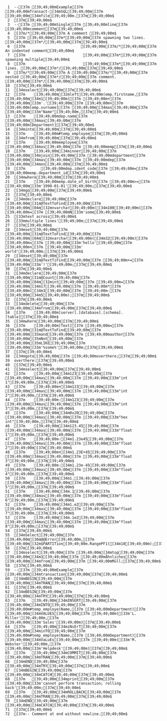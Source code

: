      1	--[37m [39;49;00mExample[37m [39;49;00mTransact-[34mSQL[39;49;00m[37m [39;49;00m[34mfile[39;49;00m.[37m[39;49;00m$
     2	[37m[39;49;00m$
     3	--[37m [39;49;00mSingle[37m [39;49;00mline[37m [39;49;00mcomment[37m[39;49;00m$
     4	[37m/*[39;49;00m[37m A comment [39;49;00m$
     5	[37m [39;49;00m[37m*[39;49;00m[37m spawning two lines. [39;49;00m[37m*/[39;49;00m[37m[39;49;00m$
     6	[37m                         [39;49;00m[37m/*[39;49;00m[37m An indented comment[39;49;00m$
     7	[37m                          [39;49;00m[37m*[39;49;00m[37m spawning multiple[39;49;00m$
     8	[37m                          [39;49;00m[37m*[39;49;00m[37m lines. [39;49;00m[37m*/[39;49;00m[37m[39;49;00m$
     9	[37m/*[39;49;00m[37m A [39;49;00m[37m/*[39;49;00m[37m nested [39;49;00m[37m*/[39;49;00m[37m comment. [39;49;00m[37m*/[39;49;00m[37m[39;49;00m$
    10	[37m[39;49;00m$
    11	[34mselect[39;49;00m[37m[39;49;00m$
    12	[37m    [39;49;00m[32mleft[39;49;00m(emp.firstname,[37m [39;49;00m[34m1[39;49;00m)[37m [39;49;00m+[37m [39;49;00m[33m'.'[39;49;00m[37m [39;49;00m+[37m [39;49;00m[emp.surname][37m [39;49;00m[34mas[39;49;00m[37m [39;49;00m[33m"Name"[39;49;00m,[37m[39;49;00m$
    13	[37m    [39;49;00mdep.name[37m [39;49;00m[34mas[39;49;00m[37m [39;49;00m[Department][37m[39;49;00m$
    14	[34minto[39;49;00m[37m[39;49;00m$
    15	[37m    [39;49;00m#temp_employee[37m[39;49;00m$
    16	[34mfrom[39;49;00m[37m[39;49;00m$
    17	[37m    [39;49;00memployee[37m [39;49;00m[34mas[39;49;00m[37m [39;49;00memp[37m[39;49;00m$
    18	[37m    [39;49;00m[34minner[39;49;00m[37m [39;49;00m[34mjoin[39;49;00m[37m [39;49;00mdepartment[37m [39;49;00m[34mas[39;49;00m[37m [39;49;00mdep[37m [39;49;00m[34mon[39;49;00m[37m[39;49;00m$
    19	[37m       [39;49;00mdep.ident_code[37m [39;49;00m=[37m [39;49;00memp.department_id[37m[39;49;00m$
    20	[34mwhere[39;49;00m[37m[39;49;00m$
    21	[37m    [39;49;00memp.date_of_birth[37m [39;49;00m>=[37m [39;49;00m[33m'1990-01-01'[39;49;00m;[37m[39;49;00m$
    22	[34mgo[39;49;00m[37m[39;49;00m$
    23	[37m[39;49;00m$
    24	[34mdeclare[39;49;00m[37m [39;49;00m[31m@TextToFind[39;49;00m[37m [39;49;00m[04m[32mnvarchar[39;49;00m([34m100[39;49;00m)[37m [39;49;00m=[37m [39;49;00mN[33m'some[39;49;00m$
    25	[33mtext across[39;49;00m$
    26	[33mmultiple lines'[39;49;00m;[37m[39;49;00m$
    27	[37m[39;49;00m$
    28	[34mset[39;49;00m[37m [39;49;00m[31m@TextToFind[39;49;00m[37m [39;49;00m[04m[32mvarchar[39;49;00m([34m32[39;49;00m)[37m [39;49;00m=[37m [39;49;00m[33m'hello'[39;49;00m[37m [39;49;00m+[37m [39;49;00m[33m' world'[39;49;00m;[37m[39;49;00m$
    29	[34mset[39;49;00m[37m [39;49;00m[31m@TextTiFind[39;49;00m[37m [39;49;00m+=[37m [39;49;00m[33m'!'[39;49;00m;[37m[39;49;00m$
    30	[37m[39;49;00m$
    31	[34mdeclare[39;49;00m[37m [39;49;00m[31m@Count[39;49;00m[37m [39;49;00m[04m[32mint[39;49;00m[37m [39;49;00m=[37m [39;49;00m[34m17[39;49;00m[37m [39;49;00m*[37m [39;49;00m([34m3[39;49;00m[37m [39;49;00m-[37m [39;49;00m[34m5[39;49;00m);[37m[39;49;00m$
    32	[37m[39;49;00m$
    33	[34mdelete[39;49;00m[37m [39;49;00m[34mfrom[39;49;00m[37m[39;49;00m$
    34	[37m    [39;49;00m[server].[database].[schema].[table][37m[39;49;00m$
    35	[34mwhere[39;49;00m[37m[39;49;00m$
    36	[37m    [39;49;00m[Text][37m [39;49;00m=[37m [39;49;00m[31m@TextToFind[39;49;00m[37m [39;49;00m[35mand[39;49;00m[37m [39;49;00mauthor[37m [39;49;00m[35mNot[39;49;00m[37m [39;49;00m[35mLIKE[39;49;00m[37m [39;49;00m[33m'%some%'[39;49;00m;[37m[39;49;00m$
    37	[37m[39;49;00m$
    38	[34mgoto[39;49;00m[37m [39;49;00moverthere;[37m[39;49;00m$
    39	overthere:[37m[39;49;00m$
    40	[37m[39;49;00m$
    41	[34mselect[39;49;00m[37m[39;49;00m$
    42	[37m    [39;49;00m[34m123[39;49;00m[37m [39;49;00m[34mas[39;49;00m[37m [39;49;00m[33m"int 1"[39;49;00m,[37m[39;49;00m$
    43	[37m    [39;49;00m+[34m123[39;49;00m[37m [39;49;00m[34mas[39;49;00m[37m [39;49;00m[33m"int 2"[39;49;00m,[37m[39;49;00m$
    44	[37m    [39;49;00m-[34m123[39;49;00m[37m [39;49;00m[34mas[39;49;00m[37m [39;49;00m[33m"int 3"[39;49;00m,[37m[39;49;00m$
    45	[37m    [39;49;00m[34m0x20[39;49;00m[37m [39;49;00m[34mas[39;49;00m[37m [39;49;00m[33m"hex int"[39;49;00m,[37m[39;49;00m$
    46	[37m    [39;49;00m[34m123.45[39;49;00m[37m [39;49;00m[34mas[39;49;00m[37m [39;49;00m[33m"float 1"[39;49;00m,[37m[39;49;00m$
    47	[37m    [39;49;00m-[34m1.23e45[39;49;00m[37m [39;49;00m[34mas[39;49;00m[37m [39;49;00m[33m"float 2"[39;49;00m[37m[39;49;00m$
    48	[37m    [39;49;00m+[34m1.23E+45[39;49;00m[37m [39;49;00m[34mas[39;49;00m[37m [39;49;00m[33m"float 3"[39;49;00m,[37m[39;49;00m$
    49	[37m    [39;49;00m-[34m1.23e-45[39;49;00m[37m [39;49;00m[34mas[39;49;00m[37m [39;49;00m[33m"float 4"[39;49;00m,[37m[39;49;00m$
    50	[37m    [39;49;00m[34m1.[39;49;00m[37m [39;49;00m[34mas[39;49;00m[37m [39;49;00m[33m"float 5"[39;49;00m,[37m[39;49;00m$
    51	[37m    [39;49;00m[34m.1[39;49;00m[37m [39;49;00m[34mas[39;49;00m[37m [39;49;00m[33m"float 6"[39;49;00m,[37m[39;49;00m$
    52	[37m    [39;49;00m[34m1.e2[39;49;00m[37m [39;49;00m[34mas[39;49;00m[37m [39;49;00m[33m"float 7"[39;49;00m,[37m[39;49;00m$
    53	[37m    [39;49;00m[34m.1e2[39;49;00m[37m [39;49;00m[34mas[39;49;00m[37m [39;49;00m[33m"float 8"[39;49;00m;[37m[39;49;00m$
    54	[37m[39;49;00m$
    55	[34mSelect[39;49;00m[37m [39;49;00m[36m@@Error[39;49;00m,[37m [39;49;00m[32m$PARTITion[39;49;00m.RangePF1([34m10[39;49;00m);[37m[39;49;00m$
    56	[37m[39;49;00m$
    57	[34mselect[39;49;00m[37m [39;49;00m[34mtop[39;49;00m[37m [39;49;00m[34m3[39;49;00m[37m [39;49;00mÄhnliches[37m [39;49;00m[34mfrom[39;49;00m[37m [39;49;00mMüll;[37m[39;49;00m$
    58	[37m[39;49;00m$
    59	--[37m [39;49;00mExample[37m [39;49;00m[34mtransaction[39;49;00m[37m[39;49;00m$
    60	[34mBEGIN[39;49;00m[37m [39;49;00m[34mTRAN[39;49;00m[37m[39;49;00m$
    61	[37m[39;49;00m$
    62	[34mBEGIN[39;49;00m[37m [39;49;00m[34mTRY[39;49;00m[37m[39;49;00m$
    63	[37m   [39;49;00m[34mINSERT[39;49;00m[37m [39;49;00m[34mINTO[39;49;00m[37m [39;49;00m#temp_employe(Name,[37m [39;49;00mDepartment)[37m [39;49;00m[34mVALUES[39;49;00m[37m [39;49;00m([33m'L. Miller'[39;49;00m,[37m [39;49;00m[33m'Sales'[39;49;00m)[37m[39;49;00m$
    64	[37m   [39;49;00m[34miNsErT[39;49;00m[37m [39;49;00m[34minTO[39;49;00m[37m [39;49;00m#temp_employe(Name,[37m [39;49;00mDepartment)[37m [39;49;00m[34mVaLuEs[39;49;00m[37m [39;49;00m([33m'M. Webster'[39;49;00m,[37m [39;49;00m[33m'Helpdesk'[39;49;00m)[37m[39;49;00m$
    65	[37m   [39;49;00m[34mCOMMIT[39;49;00m[37m [39;49;00m[34mTRAN[39;49;00m[37m[39;49;00m$
    66	[34mEND[39;49;00m[37m [39;49;00m[34mTRY[39;49;00m[37m[39;49;00m$
    67	[34mBEGIN[39;49;00m[37m [39;49;00m[34mCATCH[39;49;00m[37m[39;49;00m$
    68	[37m   [39;49;00m[34mprint[39;49;00m[37m [39;49;00m[33m'cannot perform transaction; rolling back'[39;49;00m;[37m[39;49;00m$
    69	[37m   [39;49;00m[34mROLLBACK[39;49;00m[37m [39;49;00m[34mTRAN[39;49;00m[37m[39;49;00m$
    70	[34mEND[39;49;00m[37m [39;49;00m[34mCATCH[39;49;00m[37m[39;49;00m$
    71	[37m[39;49;00m$
    72	[37m-- Comment at end without newline.[39;49;00m$
